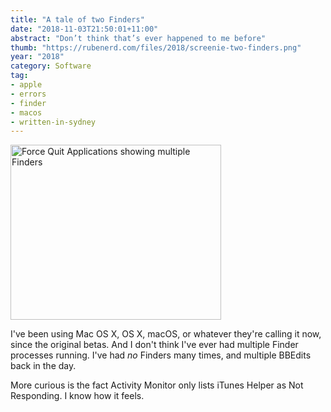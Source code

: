 ```yaml
---
title: "A tale of two Finders"
date: "2018-11-03T21:50:01+11:00"
abstract: "Don’t think that’s ever happened to me before"
thumb: "https://rubenerd.com/files/2018/screenie-two-finders.png"
year: "2018"
category: Software
tag:
- apple
- errors
- finder
- macos
- written-in-sydney
---
```

<p><img src="https://rubenerd.com/files/2018/screenie-two-finders.png" alt="Force Quit Applications showing multiple Finders" style="width:337px; height:280px;" /></p>

I've been using Mac OS X, OS X, macOS, or whatever they're calling it now, since the original betas. And I don't think I've ever had multiple Finder processes running. I've had *no* Finders many times, and multiple BBEdits back in the day. 

More curious is the fact Activity Monitor only lists iTunes Helper as Not Responding. I know how it feels.

